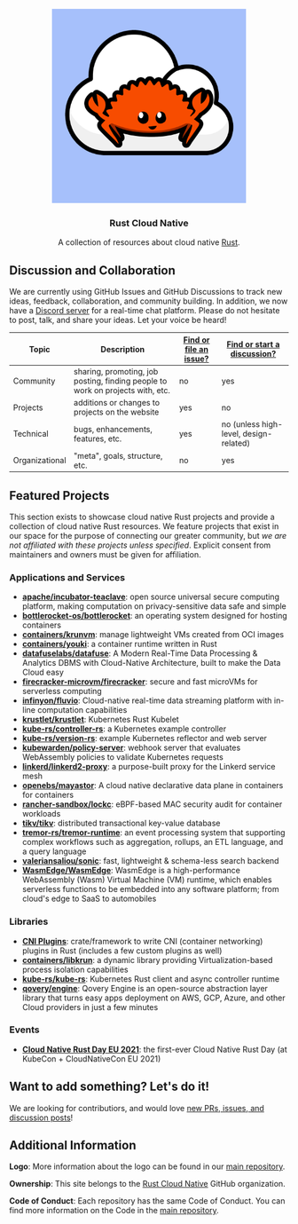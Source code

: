 <p align="center">
<img src="https://raw.githubusercontent.com/rust-cloud-native/rust-cloud-native.github.io/main/logo/img/rust-cloud-native-logo.png" alt="Rust Cloud Native logo, which features the Ferris crab mascot on a white cloud with a light blue background." width="350">
</p>
<h3 align="center">
Rust Cloud Native
</h3>
<p align="center">
A collection of resources about cloud native <a href="https://rust-lang.org">Rust</a>.
</p>

## Discussion and Collaboration

We are currently using GitHub Issues and GitHub Discussions to track new ideas, feedback, collaboration, and community building.
In addition, we now have a [Discord server](https://discord.gg/799cmsYB4q) for a real-time chat platform.
Please do not hesitate to post, talk, and share your ideas.
Let your voice be heard!

Topic | Description | [Find or file an issue?](https://github.com/rust-cloud-native/rust-cloud-native.github.io/issues) | [Find or start a discussion?](https://github.com/rust-cloud-native/rust-cloud-native.github.io/discussions)
--- | --- | --- | ---
Community | sharing, promoting, job posting, finding people to work on projects with, etc. | no | yes
Projects | additions or changes to projects on the website | yes | no
Technical | bugs, enhancements, features, etc. | yes | no (unless high-level, design-related)
Organizational | "meta", goals, structure, etc. | no | yes

## Featured Projects

This section exists to showcase cloud native Rust projects and provide a collection of cloud native Rust resources.
We feature projects that exist in our space for the purpose of connecting our greater community, but _we are not affiliated with these projects unless specified_.
Explicit consent from maintainers and owners must be given for affiliation.

### Applications and Services

<!-- start applications -->
- **[apache/incubator-teaclave](https://github.com/apache/incubator-teaclave)**: open source universal secure computing platform, making computation on privacy-sensitive data safe and simple
- **[bottlerocket-os/bottlerocket](https://github.com/bottlerocket-os/bottlerocket)**: an operating system designed for hosting containers
- **[containers/krunvm](https://github.com/containers/krunvm)**: manage lightweight VMs created from OCI images
- **[containers/youki](https://github.com/containers/youki)**: a container runtime written in Rust
- **[datafuselabs/datafuse](https://github.com/datafuselabs/datafuse)**: A Modern Real-Time Data Processing & Analytics DBMS with Cloud-Native Architecture, built to make the Data Cloud easy
- **[firecracker-microvm/firecracker](https://github.com/firecracker-microvm/firecracker)**: secure and fast microVMs for serverless computing
- **[infinyon/fluvio](https://github.com/infinyon/fluvio)**: Cloud-native real-time data streaming platform with in-line computation capabilities
- **[krustlet/krustlet](https://github.com/krustlet/krustlet)**: Kubernetes Rust Kubelet
- **[kube-rs/controller-rs](https://github.com/kube-rs/controller-rs)**: a Kubernetes example controller
- **[kube-rs/version-rs](https://github.com/kube-rs/version-rs)**: example Kubernetes reflector and web server
- **[kubewarden/policy-server](https://github.com/kubewarden/policy-server)**: webhook server that evaluates WebAssembly policies to validate Kubernetes requests
- **[linkerd/linkerd2-proxy](https://github.com/linkerd/linkerd2-proxy)**: a purpose-built proxy for the Linkerd service mesh
- **[openebs/mayastor](https://github.com/openebs/mayastor)**: A cloud native declarative data plane in containers for containers
- **[rancher-sandbox/lockc](https://github.com/rancher-sandbox/lockc)**: eBPF-based MAC security audit for container workloads
- **[tikv/tikv](https://github.com/tikv/tikv)**: distributed transactional key-value database
- **[tremor-rs/tremor-runtime](https://github.com/tremor-rs/tremor-runtime)**: an event processing system that supporting complex workflows such as aggregation, rollups, an ETL language, and a query language
- **[valeriansaliou/sonic](https://github.com/valeriansaliou/sonic)**: fast, lightweight & schema-less search backend
- **[WasmEdge/WasmEdge](https://wasmedge.org)**: WasmEdge is a high-performance WebAssembly (Wasm) Virtual Machine (VM) runtime, which enables serverless functions to be embedded into any software platform; from cloud's edge to SaaS to automobiles
<!-- end applications -->

### Libraries

<!-- start libraries -->
- **[CNI Plugins](https://github.com/passcod/cni-plugins)**: crate/framework to write CNI (container networking) plugins in Rust (includes a few custom plugins as well)
- **[containers/libkrun](https://github.com/containers/libkrun)**: a dynamic library providing Virtualization-based process isolation capabilities
- **[kube-rs/kube-rs](https://github.com/kube-rs/kube-rs)**: Kubernetes Rust client and async controller runtime
- **[qovery/engine](https://github.com/Qovery/engine)**: Qovery Engine is an open-source abstraction layer library that turns easy apps deployment on AWS, GCP, Azure, and other Cloud providers in just a few minutes
<!-- end libraries -->

### Events

<!-- start events -->
- **[Cloud Native Rust Day EU 2021](https://www.youtube.com/playlist?list=PLj6h78yzYM2MKPAas7pxIvueTbwFqVRCX)**: the first-ever Cloud Native Rust Day (at KubeCon + CloudNativeCon EU 2021)
<!-- end events -->

## Want to add something? Let's do it!

We are looking for contributiors, and would love [new PRs, issues, and discussion posts](https://github.com/rust-cloud-native/rust-cloud-native.github.io)!

## Additional Information

**Logo**: More information about the logo can be found in our [main repository](https://github.com/rust-cloud-native/rust-cloud-native.github.io/tree/main/logo).

**Ownership**: This site belongs to the [Rust Cloud Native](https://github.com/rust-cloud-native) GitHub organization.

**Code of Conduct**: Each repository has the same Code of Conduct. You can find more information on the Code in the [main repository](https://github.com/rust-cloud-native/rust-cloud-native.github.io/blob/main/CODE_OF_CONDUCT.md).
